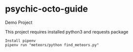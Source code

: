 # psychic-octo-guide
Demo Project


This project requires installed python3 and requests package

```
Install pipenv
pipenv run "meteors/python find_meteors.py"

```
